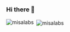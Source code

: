 ### Hi there 👋

<p><img align="left" src="https://github-readme-stats.vercel.app/api/top-langs?username=misalabs&show_icons=true&layout=compact&count_private=true" alt="misalabs" /></p>

<p>&nbsp;<img align="center" src="https://github-readme-stats.vercel.app/api?username=misalabs&show_icons=true&count_private=true" alt="misalabs" /></p>
